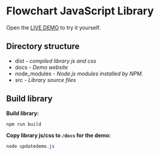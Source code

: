 # Flowchart JavaScript Library

Open the [LIVE DEMO](https://hlhielkema.github.io/flowchart/) to try it yourself.

## Directory structure

- dist - *compiled library js and css*
- docs - *Demo website*
- node_modules - *Node.js modules installed by NPM.*
- src - *Library source files*

## Build library

**Build library:**
``` ps1
npm run build
```

**Copy library js/css to `/docs` for the demo:**
``` ps1
node updatedemo.js
```